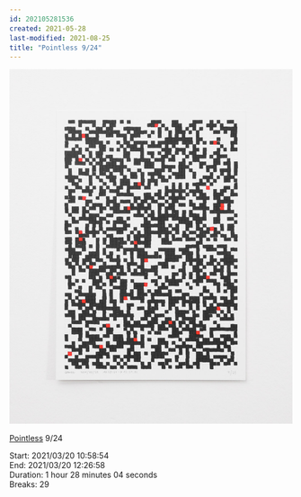 ```yaml
---
id: 202105281536
created: 2021-05-28
last-modified: 2021-08-25
title: "Pointless 9/24"
---
```

![](../assets/202105281536.jpg)

[Pointless](202105271855) 9/24 

Start: 2021/03/20 10:58:54  
End: 2021/03/20 12:26:58  
Duration: 1 hour 28 minutes 04 seconds  
Breaks: 29